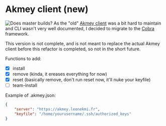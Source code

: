 # Akmey client (new)
![Does master builds?](https://github.com/akmey/akmey-client-new/workflows/Go/badge.svg)
As the "old" [Akmey client](https://github.com/akmey/akmey-client) was a bit hard to maintain and CLI wasn't very well documented, I decided to migrate to the [Cobra](https://github.com/spf13/cobra) framework.

This version is not complete, and is not meant to replace the actual Akmey client before this refactor is completed, so not in the short future.

Functions to add:
- [x] install
- [x] remove (kinda, it ereases everything for now)
- [x] reset (basically remove, don't run reset now, it'll nuke your keyfile)
- [ ] team-install

Example of .akmey.json:
```json
{
	"server": "https://akmey.leonekmi.fr",
	"keyfile": "/home/yourusername/.ssh/authorized_keys"
}
```
